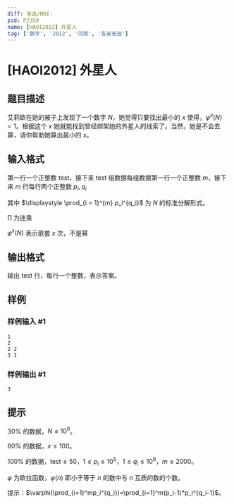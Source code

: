 ```yaml
---
diff: 省选/NOI-
pid: P2350
name: [HAOI2012] 外星人
tag: ['数学', '2012', '河南', '各省省选']
---
```

# [HAOI2012] 外星人
## 题目描述

艾莉欧在她的被子上发现了一个数字 $N$，她觉得只要找出最小的 $x$ 使得，$\varphi^x(N) = 1$。根据这个 $x$ 她就能找到曾经绑架她的外星人的线索了。当然，她是不会去算，请你帮助她算出最小的 $x$。
## 输入格式

第一行一个正整数 $\mathrm{test}$，接下来 $\mathrm{test}$ 组数据每组数据第一行一个正整数 $m$，接下来 $m$ 行每行两个正整数 $p_i, q_i$

其中 $\displaystyle \prod_{i = 1}^{m} p_i^{q_i}$ 为 $N$ 的标准分解形式。

$\prod$ 为连乘

$\varphi^x(N)$ 表示嵌套 $x$ 次，不是幂
## 输出格式

输出 $\mathrm{test}$ 行，每行一个整数，表示答案。
## 样例

### 样例输入 #1
```
1
2
2 2
3 1

```
### 样例输出 #1
```
3

```
## 提示

$30\%$ 的数据，$N \le 10^6$。

$60\%$ 的数据，$x \le 100$。

$100\%$ 的数据，$\mathrm{test} \le 50$，$1 \le p_i \le {10}^5$，$1 \le q_i \le {10}^9$，$m \le 2000$。

$\varphi$ 为欧拉函数，$\varphi(n)$ 即小于等于 $n$ 的数中与 $n$ 互质的数的个数。

提示：$\varphi(\prod_{i=1}^mp_i^{q_i})=\prod_{i=1}^m(p_i-1)*p_i^{q_i-1}$。
